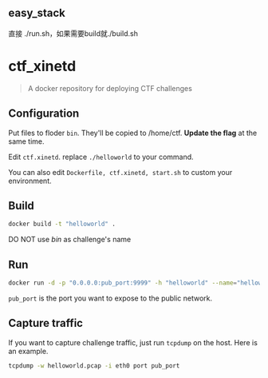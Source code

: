 ## easy_stack

直接 ./run.sh，如果需要build就./build.sh

# ctf_xinetd

> A docker repository for deploying CTF challenges

## Configuration

Put files to floder `bin`. They'll be copied to /home/ctf. **Update the flag** at the same time.

Edit `ctf.xinetd`. replace `./helloworld` to your command.

You can also edit `Dockerfile, ctf.xinetd, start.sh` to custom your environment.

## Build

```bash
docker build -t "helloworld" .
```

DO NOT use *bin* as challenge's name

## Run

```bash
docker run -d -p "0.0.0.0:pub_port:9999" -h "helloworld" --name="helloworld" helloworld
```

`pub_port` is the port you want to expose to the public network.

## Capture traffic

If you want to capture challenge traffic, just run `tcpdump` on the host. Here is an example.

```bash
tcpdump -w helloworld.pcap -i eth0 port pub_port
```

